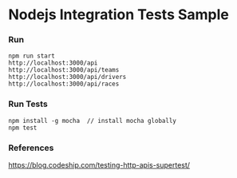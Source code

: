 # Nodejs Integration Tests Sample

### Run

```
npm run start
http://localhost:3000/api
http://localhost:3000/api/teams
http://localhost:3000/api/drivers
http://localhost:3000/api/races
```

### Run Tests

```
npm install -g mocha  // install mocha globally
npm test
```

### References

https://blog.codeship.com/testing-http-apis-supertest/
